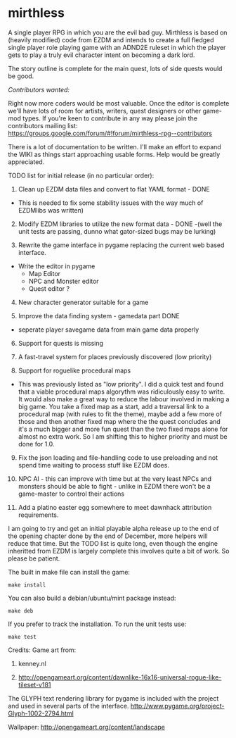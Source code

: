 # mirthless
A single player RPG in which you are the evil bad guy.
Mirthless is based on (heavily modified) code from EZDM and intends to create a full fledged single player role playing game with an ADND2E ruleset in which the player gets to play a truly evil character intent on becoming a dark lord.

The story outline is complete for the main quest, lots of side quests would be good.

*Contributors wanted:*

Right now more coders would be most valuable. Once the editor is complete we'll have lots of room for artists, writers, quest designers or other game-mod types.
If you're keen to contribute in any way please join the contributors mailing list:
https://groups.google.com/forum/#!forum/mirthless-rpg--contributors

There is a lot of documentation to be written. I'll make an effort to expand the WIKI as things start approaching usable forms. Help would be greatly appreciated.

TODO list for initial release (in no particular order):

1. Clean up EZDM data files and convert to flat YAML format - DONE
  - This is needed to fix some stability issues with the way much of EZDMlibs was written) 

2. Modify EZDM libraries to utilize the new format data - DONE 
  -(well the unit tests are passing, dunno what gator-sized bugs may be lurking)

3. Rewrite the game interface in pygame replacing the current web based interface. 

  - Write the editor in pygame
  	- Map Editor
  	- NPC and Monster editor
  	- Quest editor ? 

4. New character generator suitable for a game

5. Improve the data finding system - gamedata part DONE
  - seperate player savegame data from main game data properly

6. Support for quests is missing

7. A fast-travel system for places previously discovered (low priority)

8. Support for roguelike procedural maps
 - This was previously listed as "low priority".  I did a quick test and found that a viable procedural maps algorythm was ridiculously easy to write. It would also make a great way to reduce the labour involved in making a big game. You take a fixed map as a start, add a traversal link to a procedural map (with rules to fit the theme), maybe add a few more of those and then another fixed map where the the quest concludes and it's a much bigger and more fun quest than the two fixed maps alone for almost no extra work. So I am shifting this to higher priority and must be done for 1.0.

9. Fix the json loading and file-handling code to use preloading and not spend time waiting to process stuff like EZDM does.

10. NPC AI - this can improve with time but at the very least NPCs and monsters should be able to fight - unlike in EZDM there won't be a game-master to control their actions

11. Add a platino easter egg somewhere to meet dawnhack attribution requirements.



I am going to try and get an initial playable alpha release up to the end of the opening chapter done by the end of December, more helpers will reduce that time. But the TODO list is quite long, even though the engine inheritted from EZDM is largely complete this involves quite a bit of work. So please be patient.

The built in make file can install the game:

`make install`

You can also build a debian/ubuntu/mint package instead:

`make deb`

If you prefer to track the installation.
To run the unit tests use:

`make test`

Credits:
Game art from: 

1. kenney.nl

2. http://opengameart.org/content/dawnlike-16x16-universal-rogue-like-tileset-v181

The GLYPH text rendering library for pygame is included with the project and used in several parts of the interface.
http://www.pygame.org/project-Glyph-1002-2794.html

Wallpaper:
http://opengameart.org/content/landscape
